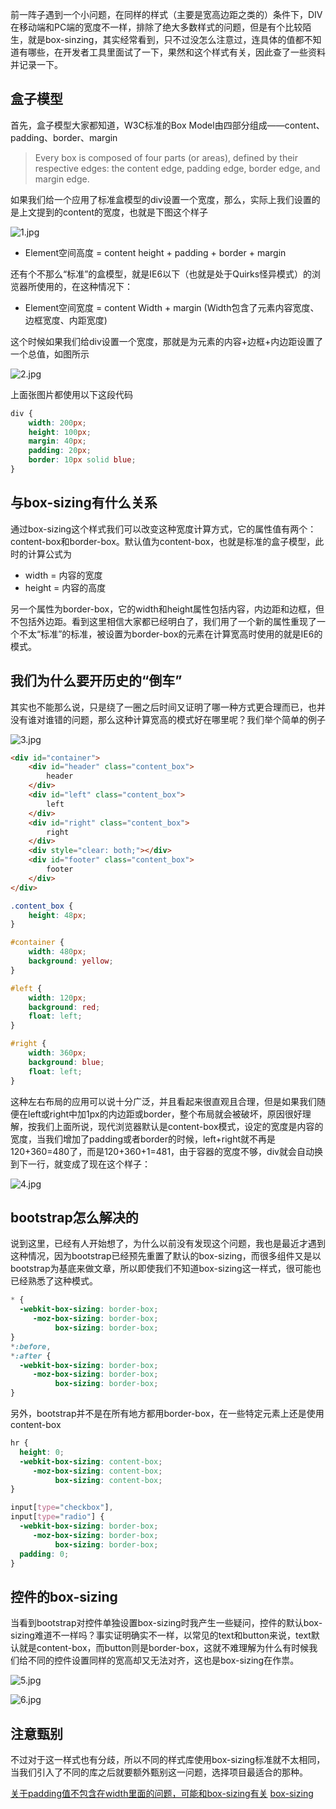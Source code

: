 前一阵子遇到一个小问题，在同样的样式（主要是宽高边距之类的）条件下，DIV在移动端和PC端的宽度不一样，排除了绝大多数样式的问题，但是有个比较陌生，就是box-sinzing，其实经常看到，只不过没怎么注意过，连具体的值都不知道有哪些，在开发者工具里面试了一下，果然和这个样式有关，因此查了一些资料并记录一下。

## 盒子模型

首先，盒子模型大家都知道，W3C标准的Box Model由四部分组成——content、padding、border、margin

>Every box is composed of four parts (or areas), defined by their respective edges: the content edge, padding edge, border edge, and margin edge.

如果我们给一个应用了标准盒模型的div设置一个宽度，那么，实际上我们设置的是上文提到的content的宽度，也就是下图这个样子

![1.jpg](http://ww1.sinaimg.cn/large/aa003451ly1g84x1p3m6uj20gl04xt8s.jpg)

- Element空间高度 = content height + padding + border + margin

还有个不那么“标准”的盒模型，就是IE6以下（也就是处于Quirks怪异模式）的浏览器所使用的，在这种情况下：

- Element空间宽度 = content Width + margin (Width包含了元素内容宽度、边框宽度、内距宽度)

这个时候如果我们给div设置一个宽度，那就是为元素的内容+边框+内边距设置了一个总值，如图所示

![2.jpg](http://ww1.sinaimg.cn/large/aa003451ly1g84x1pasf3j20ee04rwej.jpg)

上面张图片都使用以下这段代码

``` CSS
div {
    width: 200px;
    height: 100px;
    margin: 40px;
    padding: 20px;
    border: 10px solid blue;
}
```

## 与box-sizing有什么关系

通过box-sizing这个样式我们可以改变这种宽度计算方式，它的属性值有两个：content-box和border-box。默认值为content-box，也就是标准的盒子模型，此时的计算公式为

+ width = 内容的宽度
+ height = 内容的高度

另一个属性为border-box，它的width和height属性包括内容，内边距和边框，但不包括外边距。看到这里相信大家都已经明白了，我们用了一个新的属性重现了一个不太“标准”的标准，被设置为border-box的元素在计算宽高时使用的就是IE6的模式。

## 我们为什么要开历史的“倒车”

其实也不能那么说，只是绕了一圈之后时间又证明了哪一种方式更合理而已，也并没有谁对谁错的问题，那么这种计算宽高的模式好在哪里呢？我们举个简单的例子

![3.jpg](http://ww1.sinaimg.cn/large/aa003451ly1g84x1oy2m1j20dt04l746.jpg)

``` HTML
<div id="container">
    <div id="header" class="content_box">
        header
    </div>
    <div id="left" class="content_box">
        left
    </div>
    <div id="right" class="content_box">
        right
    </div>
    <div style="clear: both;"></div>
    <div id="footer" class="content_box">
        footer
    </div>
</div>
```

``` CSS
.content_box {
    height: 48px;
}

#container {
    width: 480px;
    background: yellow;
}

#left {
    width: 120px;
    background: red;
    float: left;
}

#right {
    width: 360px;
    background: blue;
    float: left;
}
```

这种左右布局的应用可以说十分广泛，并且看起来很直观且合理，但是如果我们随便在left或right中加1px的内边距或border，整个布局就会被破坏，原因很好理解，按我们上面所说，现代浏览器默认是content-box模式，设定的宽度是内容的宽度，当我们增加了padding或者border的时候，left+right就不再是120+360=480了，而是120+360+1=481，由于容器的宽度不够，div就会自动换到下一行，就变成了现在这个样子：

![4.jpg](http://ww1.sinaimg.cn/large/aa003451ly1g84x1oxhidj20dt05oglh.jpg)

## bootstrap怎么解决的

说到这里，已经有人开始想了，为什么以前没有发现这个问题，我也是最近才遇到这种情况，因为bootstrap已经预先重置了默认的box-sizing，而很多组件又是以bootstrap为基底来做文章，所以即使我们不知道box-sizing这一样式，很可能也已经熟悉了这种模式。

``` CSS
* {
  -webkit-box-sizing: border-box;
     -moz-box-sizing: border-box;
          box-sizing: border-box;
}
*:before,
*:after {
  -webkit-box-sizing: border-box;
     -moz-box-sizing: border-box;
          box-sizing: border-box;
}
```

另外，bootstrap并不是在所有地方都用border-box，在一些特定元素上还是使用content-box

``` CSS
hr {
  height: 0;
  -webkit-box-sizing: content-box;
     -moz-box-sizing: content-box;
          box-sizing: content-box;
}

input[type="checkbox"],
input[type="radio"] {
  -webkit-box-sizing: border-box;
     -moz-box-sizing: border-box;
          box-sizing: border-box;
  padding: 0;
}
```

## 控件的box-sizing

当看到bootstrap对控件单独设置box-sizing时我产生一些疑问，控件的默认box-sizing难道不一样吗？事实证明确实不一样，以常见的text和button来说，text默认就是content-box，而button则是border-box，这就不难理解为什么有时候我们给不同的控件设置同样的宽高却又无法对齐，这也是box-sizing在作祟。


![5.jpg](http://ww1.sinaimg.cn/large/aa003451ly1g84x1oxhvhj20kp013mwz.jpg)

![6.jpg](http://ww1.sinaimg.cn/large/aa003451ly1g84x1p0e8lj20kt01cwed.jpg)

## 注意甄别

不过对于这一样式也有分歧，所以不同的样式库使用box-sizing标准就不太相同，当我们引入了不同的库之后就要额外甄别这一问题，选择项目最适合的那种。

[关于padding值不包含在width里面的问题，可能和box-sizing有关](https://my.oschina.net/u/1165991/blog/740599)
[box-sizing](https://developer.mozilla.org/zh-CN/docs/Web/CSS/box-sizing)

